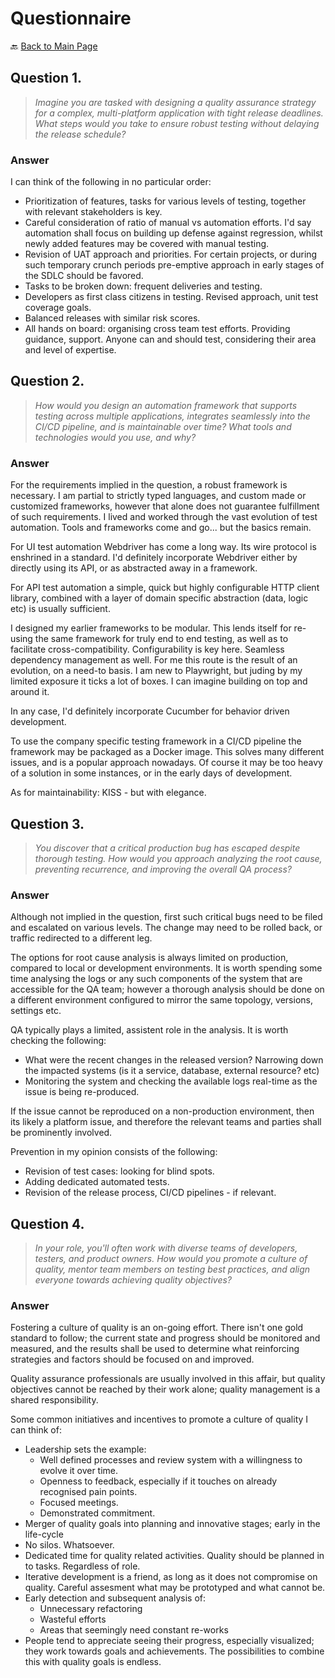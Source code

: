 # Questionnaire

🔙 [Back to Main Page](../readme.md)

## Question 1.

> _Imagine you are tasked with designing a quality assurance strategy for a complex, multi-platform application with tight release deadlines. What steps would you take to ensure robust testing without delaying the release schedule?_

### Answer

I can think of the following in no particular order:

- Prioritization of features, tasks for various levels of testing, together with relevant stakeholders is key.
- Careful consideration of ratio of manual vs automation efforts. I'd say automation shall focus on building up defense against regression, whilst newly added features may be covered with manual testing.
- Revision of UAT approach and priorities. For certain projects, or during such temporary crunch periods pre-emptive approach in early stages of the SDLC should be favored.
- Tasks to be broken down: frequent deliveries and testing.
- Developers as first class citizens in testing. Revised approach, unit test coverage goals.
- Balanced releases with similar risk scores.
- All hands on board: organising cross team test efforts. Providing guidance, support. Anyone can and should test, considering their area and level of expertise.

## Question 2.

> _How would you design an automation framework that supports testing across multiple applications, integrates seamlessly into the CI/CD pipeline, and is maintainable over time? What tools and technologies would you use, and why?_

### Answer

For the requirements implied in the question, a robust framework is necessary. I am partial to strictly typed languages, and custom made or customized frameworks, however that alone does not guarantee fulfillment of such requirements. I lived and worked through the vast evolution of test automation. Tools and frameworks come and go... but the basics remain.

For UI test automation Webdriver has come a long way. Its wire protocol is enshrined in a standard. I'd definitely incorporate Webdriver either by directly using its API, or as abstracted away in a framework.

For API test automation a simple, quick but highly configurable HTTP client library, combined with a layer of domain specific abstraction (data, logic etc) is usually sufficient.

I designed my earlier frameworks to be modular. This lends itself for re-using the same framework for truly end to end testing, as well as to facilitate cross-compatibility. Configurability is key here. Seamless dependency management as well. For me this route is the result of an evolution, on a need-to basis. I am new to Playwright, but juding by my limited exposure it ticks a lot of boxes. I can imagine building on top and around it.

In any case, I'd definitely incorporate Cucumber for behavior driven development.

To use the company specific testing framework in a CI/CD pipeline the framework may be packaged as a Docker image. This solves many different issues, and is a popular approach nowadays. Of course it may be too heavy of a solution in some instances, or in the early days of development.

As for maintainability: KISS - but with elegance.

## Question 3.

> _You discover that a critical production bug has escaped despite thorough testing. How would you approach analyzing the root cause, preventing recurrence, and improving the overall QA process?_

### Answer

Although not implied in the question, first such critical bugs need to be filed and escalated on various levels. The change may need to be rolled back, or traffic redirected to a different leg.

The options for root cause analysis is always limited on production, compared to local or development environments. It is worth spending some time analysing the logs or any such components of the system that are accessible for the QA team; however a thorough analysis should be done on a different environment configured to mirror the same topology, versions, settings etc.

QA typically plays a limited, assistent role in the analysis. It is worth checking the following:

- What were the recent changes in the released version? Narrowing down the impacted systems (is it a service, database, external resource? etc)
- Monitoring the system and checking the available logs real-time as the issue is being re-produced.

If the issue cannot be reproduced on a non-production environment, then its likely a platform issue, and therefore the relevant teams and parties shall be prominently involved.

Prevention in my opinion consists of the following:

- Revision of test cases: looking for blind spots.
- Adding dedicated automated tests.
- Revision of the release process, CI/CD pipelines - if relevant.

## Question 4.

> _In your role, you'll often work with diverse teams of developers, testers, and product owners. How would you promote a culture of quality, mentor team members on testing best practices, and align everyone towards achieving quality objectives?_

### Answer

Fostering a culture of quality is an on-going effort. There isn't one gold standard to follow; the current state and progress should be monitored and measured, and the results shall be used to determine what reinforcing strategies and factors should be focused on and improved.

Quality assurance professionals are usually involved in this affair, but quality objectives cannot be reached by their work alone; quality management is a shared responsibility.

Some common initiatives and incentives to promote a culture of quality I can think of:

- Leadership sets the example:
  - Well defined processes and review system with a willingness to evolve it over time.
  - Openness to feedback, especially if it touches on already recognised pain points.
  - Focused meetings.
  - Demonstrated commitment.
- Merger of quality goals into planning and innovative stages; early in the life-cycle
- No silos. Whatsoever.
- Dedicated time for quality related activities. Quality should be planned in to tasks. Regardless of role.
- Iterative development is a friend, as long as it does not compromise on quality. Careful assesment what may be prototyped and what cannot be.
- Early detection and subsequent analysis of:
  - Unnecessary refactoring
  - Wasteful efforts
  - Areas that seemingly need constant re-works
- People tend to appreciate seeing their progress, especially visualized; they work towards goals and achievements. The possibilities to combine this with quality goals is endless.

